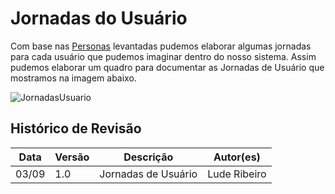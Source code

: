 # Jornadas do Usuário

Com base nas [Personas](docs/lean_inception/personas.md) levantadas pudemos elaborar algumas jornadas para cada usuário que pudemos imaginar dentro do nosso sistema. Assim pudemos elaborar um quadro para documentar as Jornadas de Usuário que mostramos na imagem abaixo.

![JornadasUsuario](https://i.imgur.com/ZteVPDb.png)
## Histórico de Revisão

| Data  | Versão | Descrição | Autor(es) |
|-------|--------|-----------|-----------|
|03/09|1.0|Jornadas de Usuário|Lude Ribeiro|
